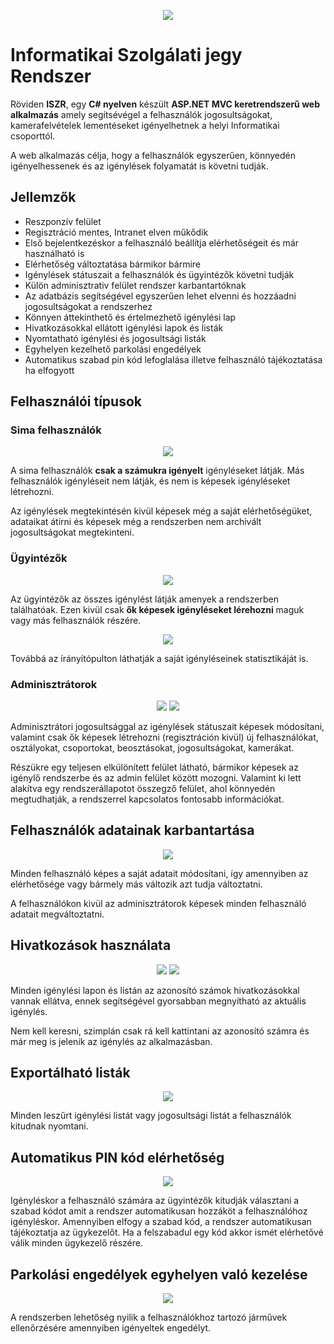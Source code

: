 ﻿<p align="center">
  <img src=".github/ISZR_Long_Trans.png">
</p>

# Informatikai Szolgálati jegy Rendszer

Röviden **ISZR**, egy **C# nyelven** készült **ASP.NET MVC keretrendszerű web alkalmazás** amely segítsévégel a felhasználók jogosultságokat, kamerafelvételek lementéseket igényelhetnek a helyi Informatikai csoporttól.

A web alkalmazás célja, hogy a felhasználók egyszerűen, könnyedén igényelhessenek és az igénylések folyamatát is követni tudják.

## Jellemzők

- Reszponzív felület
- Regisztráció mentes, Intranet elven műkődik
- Első bejelentkezéskor a felhasználó beállítja elérhetőségeit és már használható is
- Elérhetőség változtatása bármikor bármire
- Igénylések státuszait a felhasználók és ügyintézők követni tudják
- Külön adminisztrativ felület rendszer karbantartóknak
- Az adatbázis segítségével egyszerűen lehet elvenni és hozzáadni jogosultságokat a rendszerhez
- Könnyen áttekinthető és értelmezhető igénylési lap
- Hivatkozásokkal ellátott igénylési lapok és listák
- Nyomtatható igénylési és jogosultsági listák
- Egyhelyen kezelhető parkolási engedélyek
- Automatikus szabad pin kód lefoglalása illetve felhasználó tájékoztatása ha elfogyott

## Felhasználói típusok

### Sima felhasználók

<p align="center">
	<img src=".github/user.png">
</p>

A sima felhasználók **csak a számukra igényelt** igényléseket látják. Más felhasználók igényléseit nem látják, és nem is képesek igényléseket létrehozni.

Az igénylések megtekintésén kivül képesek még a saját elérhetőségüket, adataikat átírni és képesek még a rendszerben nem archivált jogosultságokat megtekinteni.

### Ügyintézők

<p align="center">
	<img src=".github/ugyintezo.png">
</p>

Az ügyintézők az összes igénylést látják amenyek a rendszerben találhatóak. Ezen kivül csak **ők képesek igényléseket lérehozni** maguk vagy más felhasználók részére.

<p align="center">
	<img src=".github/ugyintezoRequests.png">
</p>

Továbbá az írányítópulton láthatják a saját igényléseinek statisztikáját is.

### Adminisztrátorok

<p align="center">
	<img src=".github/healthcheck.png">
	<img src=".github/statusChange.png">
</p>

Adminisztrátori jogosultsággal az igénylések státuszait képesek módosítani, valamint csak ők képesek létrehozni (regisztráción kivül) új felhasználókat, osztályokat, csoportokat, beosztásokat, jogosultságokat, kamerákat.

Részükre egy teljesen elkülönített felület látható, bármikor képesek az igénylő rendszerbe és az admin felület között mozogni. Valamint ki lett alakítva egy rendszerállapotot összegző felület, ahol könnyedén megtudhatják, a rendszerrel kapcsolatos fontosabb információkat.

## Felhasználók adatainak karbantartása

<p align="center">
	<img src=".github/userData.png">
</p>

Minden felhasználó képes a saját adatait módosítani, így amennyiben az elérhetősége vagy bármely más változik azt tudja változtatni.

A felhasználókon kivül az adminisztrátorok képesek minden felhasználó adatait megváltoztatni.

## Hivatkozások használata

<p align="center">
	<img src=".github/link2.png">
	<img src=".github/link1.png">
</p>

Minden igénylési lapon és listán az azonosító számok hivatkozásokkal vannak ellátva, ennek segítségével gyorsabban megnyítható az aktuális igénylés.

Nem kell keresni, szimplán csak rá kell kattintani az azonosító számra és már meg is jelenik az igénylés az alkalmazásban.

## Exportálható listák

<p align="center">
	<img src=".github/exportList.png">
</p>

Minden leszűrt igénylési listát vagy jogosultsági listát a felhasználók kitudnak nyomtani.

## Automatikus PIN kód elérhetőség

<p align="center">
	<img src=".github/autoCheck.png">
</p>

Igényléskor a felhasználó számára az ügyintézők kitudják választani a szabad kódot amit a rendszer automatikusan hozzáköt a felhasználóhoz igényléskor.
Amennyiben elfogy a szabad kód, a rendszer automatikusan tájékoztatja az ügykezelőt.
Ha a felszabadul egy kód akkor ismét elérhetővé válik minden ügykezelő részére.

## Parkolási engedélyek egyhelyen való kezelése

<p align="center">
	<img src=".github/parking.png">
</p>

A rendszerben lehetőség nyilik a felhasználókhoz tartozó járművek ellenőrzésére amennyiben igényeltek engedélyt.